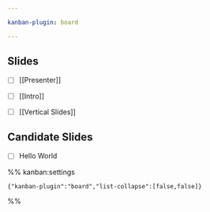 ```yaml
---

kanban-plugin: board

---
```


## Slides

- [ ] [[Presenter]]
- [ ] [[Intro]]
- [ ] [[Vertical Slides]]


## Candidate Slides

- [ ] Hello World




%% kanban:settings
```
{"kanban-plugin":"board","list-collapse":[false,false]}
```
%%